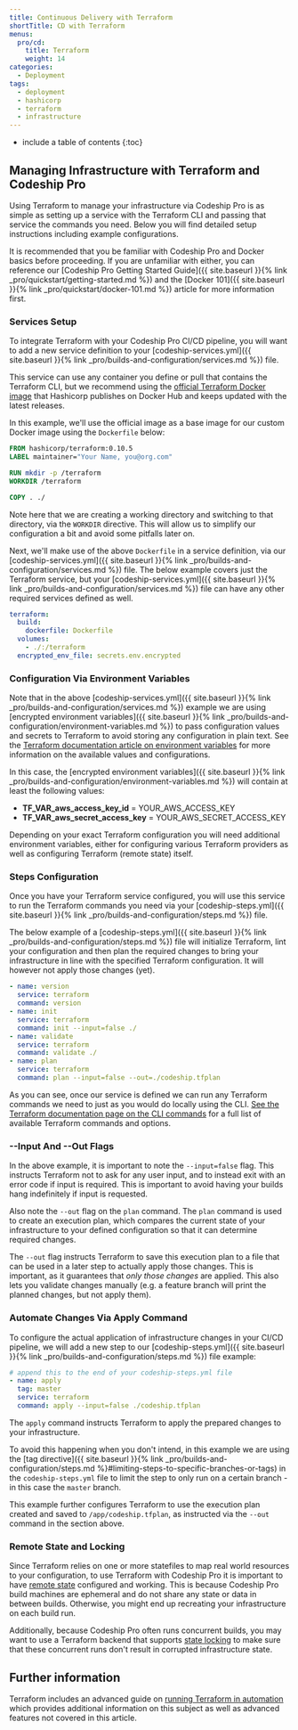 ```yaml
---
title: Continuous Delivery with Terraform
shortTitle: CD with Terraform
menus:
  pro/cd:
    title: Terraform
    weight: 14
categories:
  - Deployment  
tags:
  - deployment
  - hashicorp
  - terraform
  - infrastructure
---
```


* include a table of contents
{:toc}

## Managing Infrastructure with Terraform and Codeship Pro

Using Terraform to manage your infrastructure via Codeship Pro is as simple as setting up a service with the Terraform CLI and passing that service the commands you need. Below you will find detailed setup instructions including example configurations.

It is recommended that you be familiar with Codeship Pro and Docker basics before proceeding. If you are unfamiliar with either, you can reference our [Codeship Pro Getting Started Guide]({{ site.baseurl }}{% link _pro/quickstart/getting-started.md %}) and the [Docker 101]({{ site.baseurl }}{% link _pro/quickstart/docker-101.md %}) article for more information first.

### Services Setup

To integrate Terraform with your Codeship Pro CI/CD pipeline, you will want to add a new service definition to your [codeship-services.yml]({{ site.baseurl }}{% link _pro/builds-and-configuration/services.md %}) file.

This service can use any container you define or pull that contains the Terraform CLI, but we recommend using the [official Terraform Docker image](https://hub.docker.com/r/hashicorp/terraform/) that Hashicorp publishes on Docker Hub and keeps updated with the latest releases.

In this example, we'll use the official image as a base image for our custom Docker image using the `Dockerfile` below:

```dockerfile
FROM hashicorp/terraform:0.10.5
LABEL maintainer="Your Name, you@org.com"

RUN mkdir -p /terraform
WORKDIR /terraform

COPY . ./
```

Note here that we are creating a working directory and switching to that directory, via the `WORKDIR` directive. This will allow us to simplify our configuration a bit and avoid some pitfalls later on.

Next, we'll make use of the above `Dockerfile` in a service definition, via our [codeship-services.yml]({{ site.baseurl }}{% link _pro/builds-and-configuration/services.md %}) file. The below example covers just the Terraform service, but your [codeship-services.yml]({{ site.baseurl }}{% link _pro/builds-and-configuration/services.md %}) file can have any other required services defined as well.

```yaml
terraform:
  build:
    dockerfile: Dockerfile
  volumes:
    - ./:/terraform
  encrypted_env_file: secrets.env.encrypted
```

### Configuration Via Environment Variables

Note that in the above [codeship-services.yml]({{ site.baseurl }}{% link _pro/builds-and-configuration/services.md %}) example we are using [encrypted environment variables]({{ site.baseurl }}{% link _pro/builds-and-configuration/environment-variables.md %}) to pass configuration values and secrets to Terraform to avoid storing any configuration in plain text. See the [Terraform documentation article on environment variables](https://www.terraform.io/docs/configuration/environment-variables.html) for more information on the available values and configurations.

In this case, the [encrypted environment variables]({{ site.baseurl }}{% link _pro/builds-and-configuration/environment-variables.md %}) will contain at least the following values:

- **TF_VAR_aws_access_key_id** = YOUR_AWS_ACCESS_KEY
- **TF_VAR_aws_secret_access_key** = YOUR_AWS_SECRET_ACCESS_KEY

Depending on your exact Terraform configuration you will need additional environment variables, either for configuring various Terraform providers as well as configuring Terraform (remote state) itself.

### Steps Configuration

Once you have your Terraform service configured, you will use this service to run the Terraform commands you need via your [codeship-steps.yml]({{ site.baseurl }}{% link _pro/builds-and-configuration/steps.md %}) file.

The below example of a [codeship-steps.yml]({{ site.baseurl }}{% link _pro/builds-and-configuration/steps.md %}) file will initialize Terraform, lint your configuration and then plan the required changes to bring your infrastructure in line with the specified Terraform configuration. It will however not apply those changes (yet).

```yaml
- name: version
  service: terraform
  command: version
- name: init
  service: terraform
  command: init --input=false ./
- name: validate
  service: terraform
  command: validate ./
- name: plan
  service: terraform
  command: plan --input=false --out=./codeship.tfplan
```

As you can see, once our service is defined we can run any Terraform commands we need to just as you would do locally using the CLI. [See the Terraform documentation page on the CLI commands](https://www.terraform.io/docs/commands/index.html) for a full list of available Terraform commands and options.

### --Input And --Out Flags

In the above example, it is important to note the `--input=false` flag. This instructs Terraform not to ask for any user input, and to instead exit with an error code if input is required. This is important to avoid having your builds hang indefinitely if input is requested.

Also note the `--out` flag on the `plan` command. The `plan` command is used to create an execution plan, which compares the current state of your infrastructure to your defined configuration so that it can determine required changes.

The `--out` flag instructs Terraform to save this execution plan to a file that can be used in a later step to actually apply those changes. This is important, as it guarantees that _only those changes_ are applied. This also lets you validate changes manually (e.g. a feature branch will print the planned changes, but not apply them).

### Automate Changes Via Apply Command

To configure the actual application of infrastructure changes in your CI/CD pipeline, we will add a new step to our [codeship-steps.yml]({{ site.baseurl }}{% link _pro/builds-and-configuration/steps.md %}) file example:


```yaml
# append this to the end of your codeship-steps.yml file
- name: apply
  tag: master
  service: terraform
  command: apply --input=false ./codeship.tfplan
```

The `apply` command instructs Terraform to apply the prepared changes to your infrastructure.

To avoid this happening when you don't intend, in this example we are using the [tag directive]({{ site.baseurl }}{% link _pro/builds-and-configuration/steps.md %}#limiting-steps-to-specific-branches-or-tags)  in the `codeship-steps.yml` file to limit the step to only run on a certain branch - in this case the `master` branch.

This example further configures Terraform to use the execution plan created and saved to `/app/codeship.tfplan`, as instructed via the `--out` command in the section above.

### Remote State and Locking

Since Terraform relies on one or more statefiles to map real world resources to your configuration, to use Terraform with Codeship Pro it is important to have [remote state](https://www.terraform.io/docs/state/remote.html) configured and working. This is because Codeship Pro build machines are ephemeral and do not share any state or data in between builds. Otherwise, you might end up recreating your infrastructure on each build run.

Additionally, because Codeship Pro often runs concurrent builds, you may want to use a Terraform backend that supports [state locking](https://www.terraform.io/docs/state/locking.html) to make sure that these concurrent runs don't result in corrupted infrastructure state.

## Further information

Terraform includes an advanced guide on [running Terraform in automation](https://www.terraform.io/guides/running-terraform-in-automation.html) which provides additional information on this subject as well as advanced features not covered in this article.
